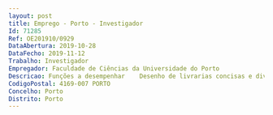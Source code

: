 ```yaml
--- 
layout: post
title: Emprego - Porto - Investigador
Id: 71285
Ref: OE201910/0929
DataAbertura: 2019-10-28
DataFecho: 2019-11-12
Trabalho: Investigador
Empregador: Faculdade de Ciências da Universidade do Porto
Descricao: Funções a desempenhar    Desenho de livrarias concisas e diversificadas de heterociclos miméticos de catecóis e optimização de compostos líder, visando desenvolver potentes inibidores da COMT   Otimização de diversas reações químicas seguindo conceitos de química verde   Avaliação das propriedades físico químicas dos sistemas mais promissores   Avaliação da permeabilidade da barreira hematoencefálica usando o modelo in vitro de PAMPA. A permeabilidade dos candidatos mais promissores será estudada em células endoteliais hCMEC D3   Avaliação da citotoxicidade mitocondrial em modelos celulares de hepatócitos primários   Estudo da relação entre a estrutura, as propriedades físico químicas, bioactividade e hepatotoxicidade dos sistemas desenvolvidos   Avaliação da função mitocondrial em fracções isoladas   Avaliação de parâmetros relativos à farmacocinética dos melhores sistemas desenvolvidos   Elaboração de relatórios e redação de artigos científicos de fator de impacto superior a 5.
CodigoPostal: 4169-007 PORTO
Concelho: Porto
Distrito: Porto
--- 
```

